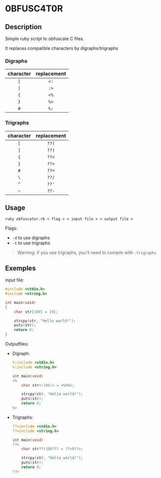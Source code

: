 # 0BFUSC4T0R

## Description

Simple ruby script to obfuscate C files.

It replaces compatible characters by digraphs/trigraphs

### Digraphs

|character|replacement|
|:-:|:-:|
|`[`|`<:`|
|`]`|`:>`|
|`{`|`<%`|
|`}`|`%>`|
|`#`|`%:`|

### Trigraphs

|character|replacement|
|:-:|:-:|
|`[`|`??(`|
|`]`|`??)`|
|`{`|`??<`|
|`}`|`??>`|
|`#`|`??=`|
|`\`|`??/`|
|`^`|`??'`|
|`~`|`??-`|

## Usage

```shell
ruby obfuscator.rb < flag > < input file > < output file >
```

Flags:

- `-d` to use digraphs
- `-t` to use trigraphs

> Warning: if you use trigraphs, you'll need to compile with `-trigraphs`

## Exemples

input file:

```c
#include <stdio.h>
#include <string.h>

int main(void)
{
    char str[100] = {0};

    strcpy(str, "Hello world!");
    puts(str);
    return 0;
}
```

Outputfiles:

- Digraph:

    ```c
    %:include <stdio.h>
    %:include <string.h>

    int main(void)
    <%
        char str<:100:> = <%0%>;

        strcpy(str, "Hello world!");
        puts(str);
        return 0;
    %>
    ```

- Trigraphs:

    ```c
    ??=include <stdio.h>
    ??=include <string.h>

    int main(void)
    ??<
        char str??(100??) = ??<0??>;

        strcpy(str, "Hello world!");
        puts(str);
        return 0;
    ??>
    ```

